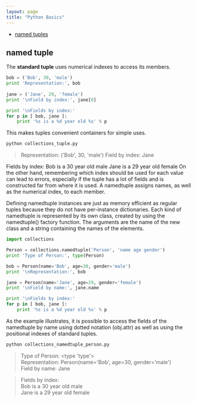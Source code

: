 ```yaml
---
layout: page
title: "Python Basics"
---
```


- [named tuples](#ntp)  

## <a name="ntp"></a> named tuple
The **standard tuple** uses numerical indexes to access its members.
```python
bob = ('Bob', 30, 'male')
print 'Representation:', bob
   
jane = ('Jane', 29, 'female')
print '\nField by index:', jane[0]
```
```python
print '\nFields by index:'
for p in [ bob, jane ]:
    print '%s is a %d year old %s' % p
```
This makes tuples convenient containers for simple uses.
```python
python collections_tuple.py
```
> Representation: ('Bob', 30, 'male')
> Field by index: Jane

Fields by index:
Bob is a 30 year old male
Jane is a 29 year old female
On the other hand, remembering which index should be used for each value can lead to errors, especially if the tuple has a lot of fields and is constructed far from where it is used. A namedtuple assigns names, as well as the numerical index, to each member.

Defining
namedtuple instances are just as memory efficient as regular tuples because they do not have per-instance dictionaries. Each kind of namedtuple is represented by its own class, created by using the namedtuple() factory function. The arguments are the name of the new class and a string containing the names of the elements.
```python
import collections

Person = collections.namedtuple('Person', 'name age gender')
print 'Type of Person:', type(Person)

bob = Person(name='Bob', age=30, gender='male')
print '\nRepresentation:', bob

jane = Person(name='Jane', age=29, gender='female')
print '\nField by name:', jane.name

print '\nFields by index:'
for p in [ bob, jane ]:
    print '%s is a %d year old %s' % p
```    
As the example illustrates, it is possible to access the fields of the namedtuple by name using dotted notation (obj.attr) as well as using the positional indexes of standard tuples.
```python
python collections_namedtuple_person.py
```
> Type of Person: <type 'type'>    
> Representation: Person(name='Bob', age=30, gender='male')    
> Field by name: Jane    

> Fields by index:  
> Bob is a 30 year old male  
> Jane is a 29 year old female  
  
